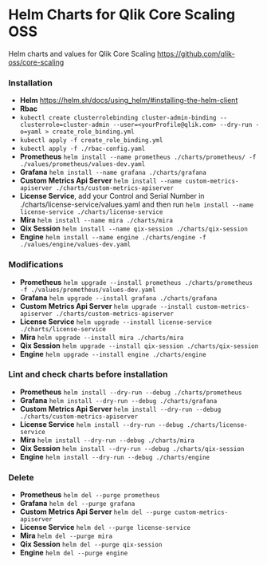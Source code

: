 # Helm Charts for Qlik Core Scaling OSS

Helm charts and values for Qlik Core Scaling
https://github.com/qlik-oss/core-scaling

### Installation
- **Helm** https://helm.sh/docs/using_helm/#installing-the-helm-client
- **Rbac** 
 - `kubectl create clusterrolebinding cluster-admin-binding --clusterrole=cluster-admin --user=<yourProfile@qlik.com> --dry-run -o=yaml > create_role_binding.yml`
 - `kubectl apply -f create_role_binding.yml`
 - `kubectl apply -f ./rbac-config.yaml`
- **Prometheus** `helm install --name prometheus ./charts/prometheus/ -f ./values/prometheus/values-dev.yaml`
- **Grafana** `helm install --name grafana ./charts/grafana`
- **Custom Metrics Api Server** `helm install --name custom-metrics-apiserver ./charts/custom-metrics-apiserver`
- **License Service**, add your Control and Serial Number in ./charts/license-service/values.yaml and then run `helm install --name license-service ./charts/license-service`
- **Mira** `helm install --name mira ./charts/mira`
- **Qix Session** `helm install --name qix-session ./charts/qix-session`
- **Engine** `helm install --name engine ./charts/engine -f ./values/engine/values-dev.yaml`

### Modifications
- **Prometheus** `helm upgrade --install prometheus ./charts/prometheus -f ./values/prometheus/values-dev.yaml`
- **Grafana** `helm upgrade --install grafana ./charts/grafana`
- **Custom Metrics Api Server** `helm upgrade --install custom-metrics-apiserver ./charts/custom-metrics-apiserver`
- **License Service** `helm upgrade --install license-service ./charts/license-service`
- **Mira** `helm upgrade --install mira ./charts/mira`
- **Qix Session** `helm upgrade --install qix-session ./charts/qix-session`
- **Engine** `helm upgrade --install engine ./charts/engine`

### Lint and check charts before installation
- **Prometheus** `helm install --dry-run --debug ./charts/prometheus`
- **Grafana** `helm install --dry-run --debug ./charts/grafana`
- **Custom Metrics Api Server** `helm install --dry-run --debug ./charts/custom-metrics-apiserver`
- **License Service** `helm install --dry-run --debug ./charts/license-service`
- **Mira** `helm install --dry-run --debug ./charts/mira`
- **Qix Session** `helm install --dry-run --debug ./charts/qix-session`
- **Engine** `helm install --dry-run --debug ./charts/engine`

### Delete
- **Prometheus** `helm del --purge prometheus`
- **Grafana** `helm del --purge grafana`
- **Custom Metrics Api Server** `helm del --purge custom-metrics-apiserver`
- **License Service** `helm del --purge license-service`
- **Mira** `helm del --purge mira`
- **Qix Session** `helm del --purge qix-session`
- **Engine** `helm del --purge engine`